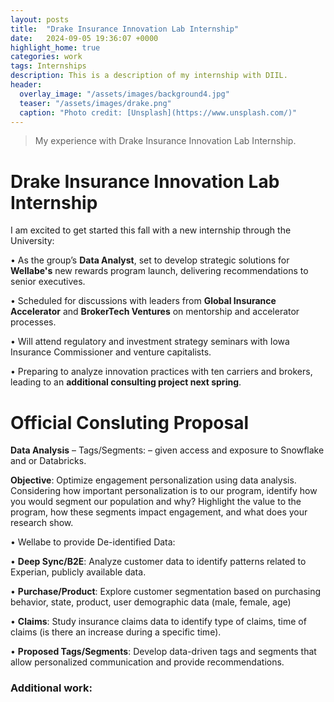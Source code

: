 ```yaml
---
layout: posts
title:  "Drake Insurance Innovation Lab Internship"
date:   2024-09-05 19:36:07 +0000
highlight_home: true
categories: work
tags: Internships
description: This is a description of my internship with DIIL.
header:
  overlay_image: "/assets/images/background4.jpg"
  teaser: "/assets/images/drake.png"
  caption: "Photo credit: [Unsplash](https://www.unsplash.com/)"
---
```

> My experience with Drake Insurance Innovation Lab Internship.

# Drake Insurance Innovation Lab Internship
I am excited to get started this fall with a new internship through the University:

• As the group’s **Data Analyst**, set to develop strategic solutions for **Wellabe's** new
rewards program launch, delivering recommendations to senior executives.

• Scheduled for discussions with leaders from **Global Insurance Accelerator** and
**BrokerTech Ventures** on mentorship and accelerator processes.

• Will attend regulatory and investment strategy seminars with Iowa Insurance
Commissioner and venture capitalists.

• Preparing to analyze innovation practices with ten carriers and brokers, leading to an
**additional consulting project next spring**.

# Official Consluting Proposal
**Data Analysis** – Tags/Segments: – given access and exposure to Snowflake and or Databricks.  

**Objective**: Optimize engagement personalization using data analysis. Considering how important personalization is to our program, identify how you would segment our population and why? Highlight the value to the program, how these segments impact engagement, and what does your research show.  

• Wellabe to provide De-identified Data: 

  • **Deep Sync/B2E**: Analyze customer data to identify patterns related to Experian, publicly available data.  

  • **Purchase/Product**: Explore customer segmentation based on purchasing behavior, state, product, user demographic data (male, female, age) 

  • **Claims**: Study insurance claims data to identify type of claims, time of claims (is there an increase during a specific time).  

• **Proposed Tags/Segments**: Develop data-driven tags and segments that allow personalized communication and provide recommendations.  

### Additional work: